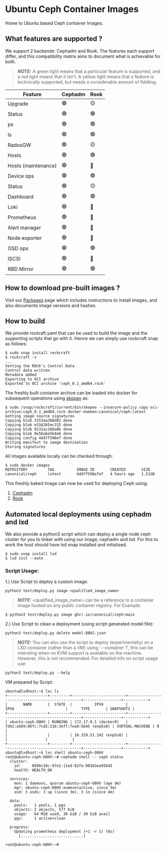 # Ubuntu Ceph Container Images
Home to Ubuntu based Ceph container Images.

## What features are supported ?

We support 2 backends: Cephadm and Rook. The features each support differ, and this compatibility matrix aims to document what is achievable for both.

> **_NOTE:_**
A green light means that a particular feature is supported, and a red light means that it isn't. A yellow light means that a feature is _technically_ supported, but needs a considerable amount of fiddling.

| Feature | Cephadm | Rook |
| ------- | ------- | ---- |
| Upgrade | &#x1F7E2; | &#x1F7E1; |
| Status | &#x1F7E2; | &#x1F7E2; |
| ps | &#x1F7E2; | &#x1F7E2; |
| ls | &#x1F7E2; | &#x1F7E2; |
| RadosGW | &#x1F7E2; | &#x1F7E1; |
| Hosts | &#x1F7E2; | &#x1F7E2; |
| Hosts (maintenance) | &#x1F7E2; | &#x1F534; |
| Device ops | &#x1F7E2; | &#x1F7E2; |
| Status | &#x1F7E2; | &#x1F7E1; |
| Dashboard | &#x1F7E2; | &#x1F7E2; |
| Loki | &#x1F7E2; | &#x1F534; |
| Prometheus | &#x1F7E2; | &#x1F534; |
| Alert manager | &#x1F7E2; | &#x1F534; |
| Node exporter | &#x1F7E2; | &#x1F534; |
| OSD ops | &#x1F7E2; | &#x1F7E2; |
| ISCSI | &#x1F7E2; | &#x1F534; |
| RBD Mirror | &#x1F7E2; | &#x1F7E2; |

## How to download pre-built images ?
Visit our [Packages](https://github.com/canonical/ceph-containers/pkgs/container/ceph) page which includes instructions to install images, and also documents image versions and hashes.

## How to build

We provide rockraft.yaml that can be used to build the image and the supporting scripts that go with it. Hence we can simply use rockcraft snap as follows:
```
$ sudo snap install rockcraft
$ rockcraft -v
...
Setting the ROCK's Control Data                                                
Control data written                                                           
Metadata added                                                                 
Exporting to OCI archive                                                       
Exported to OCI archive 'ceph_0.1_amd64.rock' 
```

The freshly built container archive can be loaded into docker for subsequent operations using [skopeo](https://github.com/containers/skopeo) as:
```
$ sudo /snap/rockcraft/current/bin/skopeo --insecure-policy copy oci-archive:ceph_0.1_amd64.rock docker-daemon:canonical/ceph:latest
Getting image source signatures
Copying blob 3153aa388d02 done  
Copying blob e3162b5ec315 done  
Copying blob 9131ac168a8b done  
Copying blob 0e56abe5b4e6 done  
Copying config 4d47f598e7 done  
Writing manifest to image destination
Storing signatures
```

All images available locally can be checked through:
```
$ sudo docker images
REPOSITORY         TAG          IMAGE ID       CREATED       SIZE
canonical/ceph     latest       4d47f598e7ef   4 hours ago   1.51GB
```

This freshly baked Image can now be used for deploying Ceph using:
1. [Cephadm](https://discourse.ubuntu.com/t/using-cephadm-to-deploy-custom-ubuntu-ceph-images-in-a-containerised-manner/)
2. [Rook](https://discourse.ubuntu.com/t/deploying-ceph-with-rook/)

## Automated local deployments using cephadm and lxd

We also provide a python3 script which can deploy a single node ceph cluster for you to tinker with using our image, cephadm and lxd. For this to work the host should have lxd snap installed and initialised.

```
$ sudo snap install lxd
$ lxd init --auto
```

### Script Usage:
1.) Use Script to deploy a custom image:
```
python3 test/deploy.py image <qualified_image_name>
```
> **_NOTE:_**
<qualified_image_name> can be a reference to a container image hosted on any public container registry.
For Example:
```
$ python3 test/deploy.py image ghcr.io/canonical/ceph:main
```
2.) Use Script to clean a deployment (using script generated model file):
```
python3 test/deploy.py delete model-88HJ.json
```

> **_NOTE:_**
You can also use the script to deploy (experimentally) on a LXD container (rather than a VM) using '--container 1', this can be intersting when no KVM support is available on the machine. However, this is not recommended.
For detailed info on script usage use:
```
python3 test/deploy.py --help
```

VM prepared by Script: 
```
ubuntu@lxdhost:~$ lxc ls
+------------------+---------+------------------------+-------------------------------------------------+-----------------+-----------+
|       NAME       |  STATE  |          IPV4          |                      IPV6                       |      TYPE       | SNAPSHOTS |
+------------------+---------+------------------------+-------------------------------------------------+-----------------+-----------+
| ubuntu-ceph-O8HV | RUNNING | 172.17.0.1 (docker0)   | fd42:a569:86fc:7cd5:216:3eff:fea9:5b45 (enp5s0) | VIRTUAL-MACHINE | 0         |
|                  |         | 10.159.51.242 (enp5s0) |                                                 |                 |           |
+------------------+---------+------------------------+-------------------------------------------------+-----------------+-----------+
ubuntu@lxdhost:~$ lxc shell ubuntu-ceph-O8HV 
root@ubuntu-ceph-O8HV:~# cephadm shell -- ceph status
  cluster:
    id:     0506c10c-97e1-11ed-82fe-00163ea95b45
    health: HEALTH_OK
 
  services:
    mon: 1 daemons, quorum ubuntu-ceph-O8HV (age 9m)
    mgr: ubuntu-ceph-O8HV.eumeve(active, since 5m)
    osd: 3 osds: 3 up (since 3m), 3 in (since 4m)
 
  data:
    pools:   1 pools, 1 pgs
    objects: 2 objects, 577 KiB
    usage:   64 MiB used, 30 GiB / 30 GiB avail
    pgs:     1 active+clean
 
  progress:
    Updating prometheus deployment (+1 -> 1) (0s)
      [............................] 
 
root@ubuntu-ceph-O8HV:~#
```
